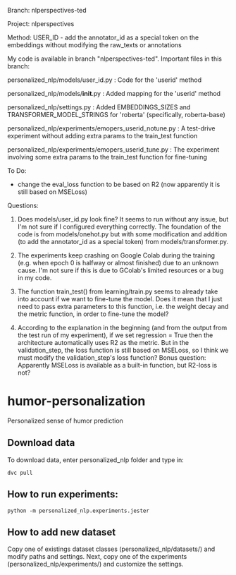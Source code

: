 Branch: nlperspectives-ted

Project: nlperspectives

Method: USER_ID - add the annotator_id as a special token on the embeddings without modifying the raw_texts or annotations


My code is available in branch "nlperspectives-ted". Important files in this branch:

personalized_nlp/models/user_id.py	: Code for the 'userid' method

personalized_nlp/models/__init__.py	: Added mapping for the 'userid' method

personalized_nlp/settings.py		: Added EMBEDDINGS_SIZES and TRANSFORMER_MODEL_STRINGS for 'roberta' (specifically, roberta-base)

personalized_nlp/experiments/emopers_userid_notune.py	: A test-drive experiment without adding extra params to the train_test function

personalized_nlp/experiments/emopers_userid_tune.py		: The experiment involving some extra params to the train_test function for fine-tuning


To Do:

- change the eval_loss function to be based on R2 (now apparently it is still based on MSELoss)

Questions:
1. Does models/user_id.py look fine? It seems to run without any issue, but I'm not sure if I configured everything correctly. The foundation of the code is from models/onehot.py but with some modification and addition (to add the annotator_id as a special token) from models/transformer.py.

2. The experiments keep crashing on Google Colab during the training (e.g. when epoch 0 is halfway or almost finished) due to an unknown cause. I'm not sure if this is due to GColab's limited resources or a bug in my code.

3. The function train_test() from learning/train.py seems to already take into account if we want to fine-tune the model. Does it mean that I just need to pass extra parameters to this function, i.e. the weight decay and the metric function, in order to fine-tune the model?

4. According to the explanation in the beginning (and from the output from the test run of my experiment), if we set regression = True then the architecture automatically uses R2 as the metric. But in the validation_step, the loss function is still based on MSELoss, so I think we must modify the validation_step's loss function? Bonus question: Apparently MSELoss is available as a built-in function, but R2-loss is not?



# humor-personalization
Personalized sense of humor prediction

## Download data

To download data, enter personalized_nlp folder and type in:

`dvc pull`

## How to run experiments:

`python -m personalized_nlp.experiments.jester`

## How to add new dataset

Copy one of existings dataset classes (personalized_nlp/datasets/) and modify paths and settings. Next, copy one of the experiments (personalized_nlp/experiments/) and customize the settings.
